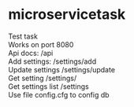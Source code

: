 # microservicetask
Test task<br/>
Works on port 8080<br/>
Api docs: /api<br/>
Add settings: /settings/add<br/>
Update settings /settings/update<br/>
Get setting /settings/<id><br/>
Get settings list /settings<br/>
Use file config.cfg to config db<br/>
